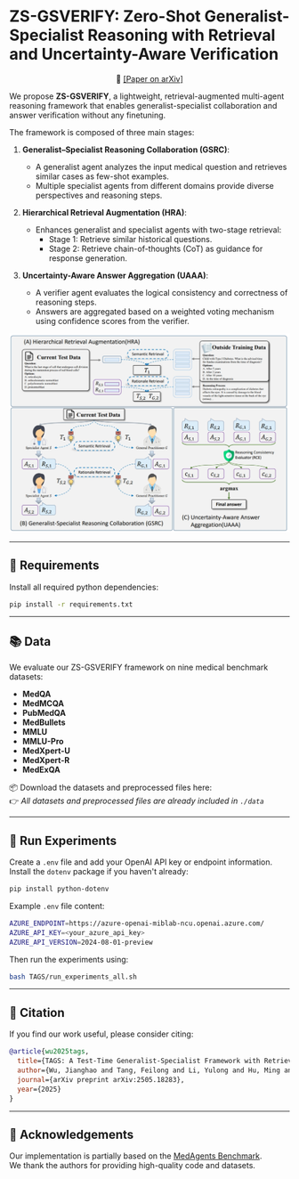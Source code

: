 # ZS-GSVERIFY: Zero-Shot Generalist-Specialist Reasoning with Retrieval and Uncertainty-Aware Verification

<p align="center">
  📖 <a href="https://arxiv.org/abs/2505.18283" target="_blank">[Paper on arXiv]</a>
</p>

We propose **ZS-GSVERIFY**, a lightweight, retrieval-augmented multi-agent reasoning framework that enables generalist-specialist collaboration and answer verification without any finetuning.

The framework is composed of three main stages:

1. **Generalist–Specialist Reasoning Collaboration (GSRC)**:
    - A generalist agent analyzes the input medical question and retrieves similar cases as few-shot examples.
    - Multiple specialist agents from different domains provide diverse perspectives and reasoning steps.

2. **Hierarchical Retrieval Augmentation (HRA)**:
    - Enhances generalist and specialist agents with two-stage retrieval:
        - Stage 1: Retrieve similar historical questions.
        - Stage 2: Retrieve chain-of-thoughts (CoT) as guidance for response generation.

3. **Uncertainty-Aware Answer Aggregation (UAAA)**:
    - A verifier agent evaluates the logical consistency and correctness of reasoning steps.
    - Answers are aggregated based on a weighted voting mechanism using confidence scores from the verifier.

![](TAGS\pics\overview.png)

---

## 🧪 Requirements

Install all required python dependencies:

```bash
pip install -r requirements.txt
```

---

## 📚 Data

We evaluate our ZS-GSVERIFY framework on nine medical benchmark datasets:

- **MedQA**
- **MedMCQA**
- **PubMedQA**
- **MedBullets**
- **MMLU**
- **MMLU-Pro**
- **MedXpert-U**
- **MedXpert-R**
- **MedExQA**

📦 Download the datasets and preprocessed files here:  
👉 *All datasets and preprocessed files are already included in `./data`*

---

## 🚀 Run Experiments

Create a `.env` file and add your OpenAI API key or endpoint information.  
Install the `dotenv` package if you haven't already:

```bash
pip install python-dotenv
```

Example `.env` file content:

```bash
AZURE_ENDPOINT=https://azure-openai-miblab-ncu.openai.azure.com/
AZURE_API_KEY=<your_azure_api_key>
AZURE_API_VERSION=2024-08-01-preview
```

Then run the experiments using:

```bash
bash TAGS/run_experiments_all.sh
```

---

## 📌 Citation

If you find our work useful, please consider citing:

```bibtex
@article{wu2025tags,
  title={TAGS: A Test-Time Generalist-Specialist Framework with Retrieval-Augmented Reasoning and Verification},
  author={Wu, Jianghao and Tang, Feilong and Li, Yulong and Hu, Ming and Xue, Haochen and Jameel, Shoaib and Xie, Yutong and Razzak, Imran},
  journal={arXiv preprint arXiv:2505.18283},
  year={2025}
}
```


---

## 🙏 Acknowledgements

Our implementation is partially based on the [MedAgents Benchmark](https://github.com/gersteinlab/medagents-benchmark).  
We thank the authors for providing high-quality code and datasets.
